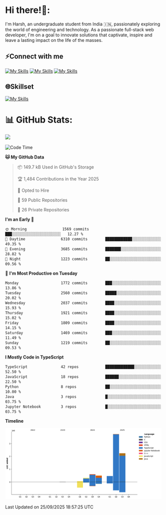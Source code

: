 
# Hi there!👋:
<p> I'm Harsh, an undergraduate student from India 🇮🇳, passionately exploring the world of engineering and technology. As a passionate full-stack web developer, I'm on a goal to innovate solutions that captivate, inspire and leave a lasting impact on the life of the masses. </p>

## ⚡Connect with me

[![My Skills](https://skillicons.dev/icons?i=gmail)](mailto:harshpandey.tech@gmail.com) [![My Skills](https://skillicons.dev/icons?i=linkedin)](https://linkedin.com/in/harsh3dev) [![My Skills](https://skillicons.dev/icons?i=twitter)](https://x.com/harshxai)

## 🌐Skillset
[![My Skills](https://skillicons.dev/icons?i=js,ts,react,nextjs,nodejs,tailwind,mongo,express,postgres,prisma,html,css,docker,aws,cpp,git,vscode,figma)](https://skillicons.dev)


# 📊 GitHub Stats:
![](https://komarev.com/ghpvc/?username=harsh3dev)

<!--START_SECTION:waka-->
![Code Time](http://img.shields.io/badge/Code%20Time-599%20hrs%2040%20mins-blue)

**🐱 My GitHub Data** 

> 📦 149.7 kB Used in GitHub's Storage 
 > 
> 🏆 1,484 Contributions in the Year 2025
 > 
> 💼 Opted to Hire
 > 
> 📜 59 Public Repositories 
 > 
> 🔑 26 Private Repositories 
 > 
**I'm an Early 🐤** 

```text
🌞 Morning                1569 commits        ███░░░░░░░░░░░░░░░░░░░░░░   12.27 % 
🌆 Daytime                6310 commits        ████████████░░░░░░░░░░░░░   49.35 % 
🌃 Evening                3685 commits        ███████░░░░░░░░░░░░░░░░░░   28.82 % 
🌙 Night                  1223 commits        ██░░░░░░░░░░░░░░░░░░░░░░░   09.56 % 
```
📅 **I'm Most Productive on Tuesday** 

```text
Monday                   1772 commits        ███░░░░░░░░░░░░░░░░░░░░░░   13.86 % 
Tuesday                  2560 commits        █████░░░░░░░░░░░░░░░░░░░░   20.02 % 
Wednesday                2037 commits        ████░░░░░░░░░░░░░░░░░░░░░   15.93 % 
Thursday                 1921 commits        ████░░░░░░░░░░░░░░░░░░░░░   15.02 % 
Friday                   1809 commits        ████░░░░░░░░░░░░░░░░░░░░░   14.15 % 
Saturday                 1469 commits        ███░░░░░░░░░░░░░░░░░░░░░░   11.49 % 
Sunday                   1219 commits        ██░░░░░░░░░░░░░░░░░░░░░░░   09.53 % 
```


**I Mostly Code in TypeScript** 

```text
TypeScript               42 repos            █████████████░░░░░░░░░░░░   52.50 % 
JavaScript               18 repos            ██████░░░░░░░░░░░░░░░░░░░   22.50 % 
Python                   8 repos             ██░░░░░░░░░░░░░░░░░░░░░░░   10.00 % 
Java                     3 repos             █░░░░░░░░░░░░░░░░░░░░░░░░   03.75 % 
Jupyter Notebook         3 repos             █░░░░░░░░░░░░░░░░░░░░░░░░   03.75 % 
```



**Timeline**

![Lines of Code chart](https://raw.githubusercontent.com/harsh3dev/harsh3dev/main/assets/bar_graph.png)


 Last Updated on 25/09/2025 18:57:25 UTC
<!--END_SECTION:waka-->

